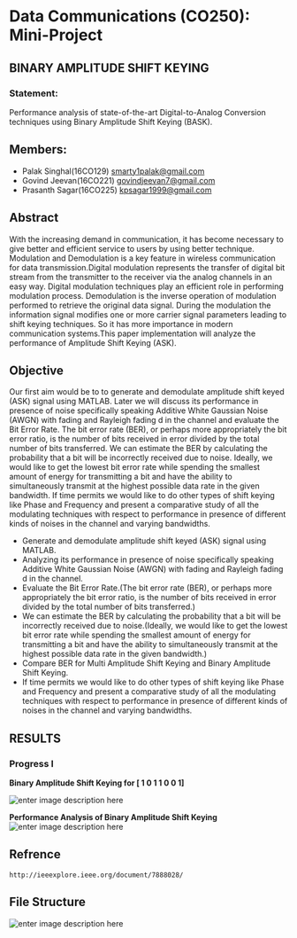 # Data Communications (CO250): Mini-Project
## BINARY AMPLITUDE SHIFT KEYING
### Statement:
Performance analysis of state-of-the-art Digital-to-Analog Conversion techniques using Binary Amplitude Shift Keying (BASK).
 
## Members:
 - Palak Singhal(16CO129)  smarty1palak@gmail.com 
 - Govind Jeevan(16CO221) govindjeevan7@gmail.com 
 - Prasanth Sagar(16CO225) kpsagar1999@gmail.com

## Abstract
With the increasing demand in communication, it has become necessary to give better and efficient service to users by using better technique.
Modulation and Demodulation is a key feature in wireless communication for data transmission.Digital modulation represents the transfer of digital bit stream from the transmitter to the receiver via the analog channels in an easy way. Digital modulation techniques play an efficient role in performing modulation process. Demodulation is the inverse operation of modulation performed to retrieve the original data signal. 
During the modulation the information signal modifies one or more carrier signal parameters leading to shift keying techniques. So it has more importance in modern communication systems.This paper implementation will analyze the performance of Amplitude Shift Keying (ASK).

## Objective
Our first aim would be to to generate and demodulate amplitude shift keyed (ASK) signal using MATLAB.
Later we will discuss its performance in presence of noise specifically speaking Additive White Gaussian Noise (AWGN) with fading and Rayleigh fading d in the channel and evaluate the Bit Error Rate.
The bit error rate (BER), or perhaps more appropriately the bit error ratio, is the number of bits received in error divided by the total number of bits transferred. We can estimate the BER by calculating the probability that a bit will be incorrectly received due to noise.
Ideally, we would like to get the lowest bit error rate while spending the smallest amount of energy for transmitting a bit and have the ability to simultaneously transmit at the highest possible data rate in the given bandwidth.
If time permits we would like to do other types of shift keying like Phase and Frequency and present a comparative study of all the modulating techniques with respect to performance in presence of different kinds of noises in the channel and varying bandwidths.
* Generate and demodulate amplitude shift keyed (ASK) signal using MATLAB.
* Analyzing its performance in presence of noise specifically speaking Additive White Gaussian Noise (AWGN) with fading and Rayleigh fading d in the channel.
* Evaluate the Bit Error Rate.(The bit error rate (BER), or perhaps more appropriately the bit error ratio, is the number of bits received in error divided by the total number of bits transferred.)
* We can estimate the BER by calculating the probability that a bit will be incorrectly received due to noise.(Ideally, we would like to get the lowest bit error rate while spending the smallest amount of energy for transmitting a bit and have the ability to simultaneously transmit at the highest possible data rate in the given bandwidth.)
* Compare BER for Multi Amplitude Shift Keying and Binary Amplitude Shift Keying.
* If time permits we would like to do other types of shift keying like Phase and Frequency and present a comparative study of all the modulating techniques with respect to performance in presence of different kinds of noises in the channel and varying bandwidths.

## RESULTS
### Progress I
**Binary Amplitude Shift Keying for [ 1 0 1 1 0 0 1]**

![enter image description here](https://image.ibb.co/kmKowc/bask.png)


**Performance Analysis of Binary Amplitude Shift Keying**
![enter image description here](https://image.ibb.co/ek3v9x/BASK_Performance.png)


## Refrence

    http://ieeexplore.ieee.org/document/7888028/

## File Structure
![enter image description here](https://image.ibb.co/eq0j2H/Function_Sequence.png)


